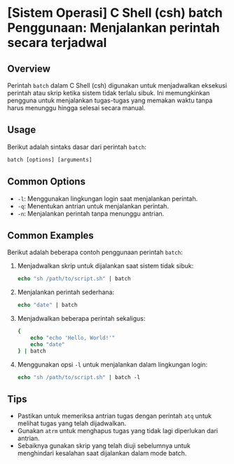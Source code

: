 # [Sistem Operasi] C Shell (csh) batch Penggunaan: Menjalankan perintah secara terjadwal

## Overview
Perintah `batch` dalam C Shell (csh) digunakan untuk menjadwalkan eksekusi perintah atau skrip ketika sistem tidak terlalu sibuk. Ini memungkinkan pengguna untuk menjalankan tugas-tugas yang memakan waktu tanpa harus menunggu hingga selesai secara manual.

## Usage
Berikut adalah sintaks dasar dari perintah `batch`:

```csh
batch [options] [arguments]
```

## Common Options
- `-l`: Menggunakan lingkungan login saat menjalankan perintah.
- `-q`: Menentukan antrian untuk menjalankan perintah.
- `-n`: Menjalankan perintah tanpa menunggu antrian.

## Common Examples
Berikut adalah beberapa contoh penggunaan perintah `batch`:

1. Menjadwalkan skrip untuk dijalankan saat sistem tidak sibuk:
   ```csh
   echo "sh /path/to/script.sh" | batch
   ```

2. Menjalankan perintah sederhana:
   ```csh
   echo "date" | batch
   ```

3. Menjadwalkan beberapa perintah sekaligus:
   ```csh
   {
       echo "echo 'Hello, World!'" 
       echo "date"
   } | batch
   ```

4. Menggunakan opsi `-l` untuk menjalankan dalam lingkungan login:
   ```csh
   echo "sh /path/to/script.sh" | batch -l
   ```

## Tips
- Pastikan untuk memeriksa antrian tugas dengan perintah `atq` untuk melihat tugas yang telah dijadwalkan.
- Gunakan `atrm` untuk menghapus tugas yang tidak lagi diperlukan dari antrian.
- Sebaiknya gunakan skrip yang telah diuji sebelumnya untuk menghindari kesalahan saat dijalankan dalam mode batch.